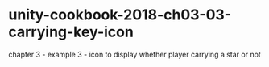 # unity-cookbook-2018-ch03-03-carrying-key-icon
chapter 3 - example 3 - icon to display whether player carrying a star or not
